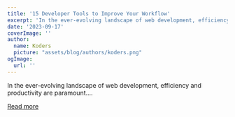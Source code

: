 ```yaml
---
title: '15 Developer Tools to Improve Your Workflow'
excerpt: 'In the ever-evolving landscape of web development, efficiency and productivity are paramount....'
date: '2023-09-17'
coverImage: ''
author:
  name: Koders
  picture: "assets/blog/authors/koders.png"
ogImage:
  url: ''
---
```


In the ever-evolving landscape of web development, efficiency and productivity are paramount....

[Read more](https://dev.to/ronakmunjapara/15-developer-tools-to-improve-your-workflow-243)
